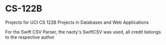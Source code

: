 # CS-122B
Projects for UCI CS 122B Projects in Databases and Web Applications

For the Swift CSV Parser, the naoty's SwiftCSV was used, all credit belongs to the respective author
